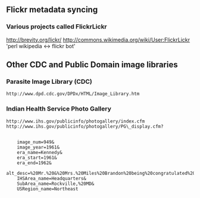 Flickr metadata syncing
-----------------------
### Various projects called FlickrLickr ###
http://brevity.org/lickr/
http://commons.wikimedia.org/wiki/User:FlickrLickr 'perl wikipedia <-> flickr bot'


Other CDC and Public Domain image libraries
-------------------------------------------

### Parasite Image Library (CDC) ###

    http://www.dpd.cdc.gov/DPDx/HTML/Image_Library.htm

### Indian Health Service Photo Gallery ###
    http://www.ihs.gov/publicinfo/photogallery/index.cfm
    http://www.ihs.gov/publicinfo/photogallery/PG\_display.cfm?


        image_num=949&
        image_year=1961&
        era_name=Kennedy&
        era_start=1961&
        era_end=1962&
        alt_desc=%20Mr.%20&%20Mrs.%20Miles%20Brandon%20being%20congratulated%20on%20their%20marriage%20by%20Dr.%20Carruth%20J.%20Wagner.&
        IHSArea_name=Headquarters&
        SubArea_name=Rockville,%20MD&
        USRegion_name=Northeast
